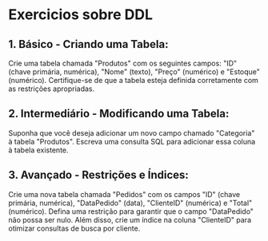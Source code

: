 # Exercicios sobre DDL

## 1. **Básico - Criando uma Tabela**:
   Crie uma tabela chamada "Produtos" com os seguintes campos: "ID" (chave primária, numérica), "Nome" (texto), "Preço" (numérico) e "Estoque" (numérico). Certifique-se de que a tabela esteja definida corretamente com as restrições apropriadas.

## 2. **Intermediário - Modificando uma Tabela**:
   Suponha que você deseja adicionar um novo campo chamado "Categoria" à tabela "Produtos". Escreva uma consulta SQL para adicionar essa coluna à tabela existente.

## 3. **Avançado - Restrições e Índices**:
   Crie uma nova tabela chamada "Pedidos" com os campos "ID" (chave primária, numérica), "DataPedido" (data), "ClienteID" (numérica) e "Total" (numérico). Defina uma restrição para garantir que o campo "DataPedido" não possa ser nulo. Além disso, crie um índice na coluna "ClienteID" para otimizar consultas de busca por cliente.
